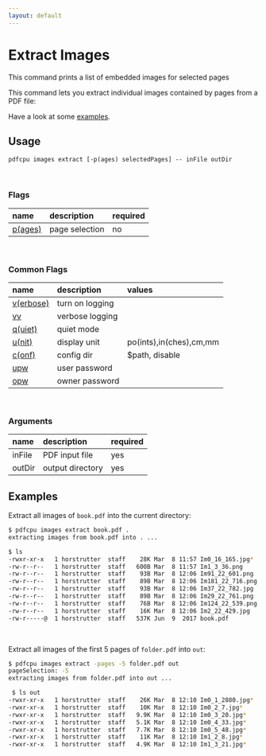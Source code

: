 ```yaml
---
layout: default
---
```


# Extract Images

This command prints a list of embedded images for selected pages

This command lets you extract individual images contained by pages from a PDF file:

Have a look at some [examples](#examples).

## Usage

```
pdfcpu images extract [-p(ages) selectedPages] -- inFile outDir
````

<br>

### Flags

| name                                         | description     | required   |
|:---------------------------------------------|:----------------|:-----------|
| [p(ages)](../getting_started/page_selection) | page selection  | no         |

<br>

### Common Flags

| name                                            | description     | values
|:------------------------------------------------|:----------------|:-------
| [v(erbose)](../getting_started/common_flags.md) | turn on logging |
| [vv](../getting_started/common_flags.md)        | verbose logging |
| [q(uiet)](../getting_started/common_flags.md)   | quiet mode      |
| [u(nit)](../getting_started/common_flags.md)    | display unit    | po(ints),in(ches),cm,mm
| [c(onf)](../getting_started/common_flags.md)    | config dir      | $path, disable
| [upw](../getting_started/common_flags.md)       | user password   |
| [opw](../getting_started/common_flags.md)       | owner password  |

<br>

### Arguments

| name   | description      | required
|:-------|:-----------------|:--------
| inFile | PDF input file   | yes
| outDir | output directory | yes

## Examples

Extract all images of `book.pdf` into the current directory:

```sh
$ pdfcpu images extract book.pdf .
extracting images from book.pdf into . ...

$ ls
-rwxr-xr-x   1 horstrutter  staff    28K Mar  8 11:57 Im0_16_165.jpg*
-rw-r--r--   1 horstrutter  staff   600B Mar  8 11:57 Im1_3_36.png
-rw-r--r--   1 horstrutter  staff    93B Mar  8 12:06 Im91_22_601.png
-rw-r--r--   1 horstrutter  staff    89B Mar  8 12:06 Im181_22_716.png
-rw-r--r--   1 horstrutter  staff    93B Mar  8 12:06 Im37_22_782.jpg
-rw-r--r--   1 horstrutter  staff    89B Mar  8 12:06 Im29_22_761.png
-rw-r--r--   1 horstrutter  staff    76B Mar  8 12:06 Im124_22_539.png
-rw-r--r--   1 horstrutter  staff    16K Mar  8 12:06 Im2_22_429.jpg
-rw-r-----@  1 horstrutter  staff   537K Jun  9  2017 book.pdf
```

<br>

Extract all images of the first 5 pages of `folder.pdf` into `out`:

```sh
$ pdfcpu images extract -pages -5 folder.pdf out
pageSelection: -5
extracting images from folder.pdf into out ...

 $ ls out
-rwxr-xr-x   1 horstrutter  staff    26K Mar  8 12:10 Im0_1_2880.jpg*
-rwxr-xr-x   1 horstrutter  staff    10K Mar  8 12:10 Im0_2_7.jpg*
-rwxr-xr-x   1 horstrutter  staff   9.9K Mar  8 12:10 Im0_3_20.jpg*
-rwxr-xr-x   1 horstrutter  staff   5.1K Mar  8 12:10 Im0_4_33.jpg*
-rwxr-xr-x   1 horstrutter  staff   7.7K Mar  8 12:10 Im0_5_48.jpg*
-rwxr-xr-x   1 horstrutter  staff    11K Mar  8 12:10 Im1_2_8.jpg*
-rwxr-xr-x   1 horstrutter  staff   4.9K Mar  8 12:10 Im1_3_21.jpg*
```